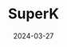 ---  
layout: startup_page  
title: "SuperK"  
id: "superk.in"  
permalink: "/superksuperk.in03272024/"  
website: "https://www.superk.in/"  
funding_round: "Series A"  
funding_amount: "$6M"  
investors: "Blume Ventures, Silver Needle Ventures, Veltis Capital, Atrium Angels, angel investors, and syndicates"  
about: "SuperK is a tech-enabled grocery retail chain operating in small towns, rebranding existing small-format stores and providing standardized pricing, discounts, cashback, and digital billing. It aims to offer a more organized and improved grocery shopping experience compared to traditional kirana stores, connecting digital native brands with customers in Tier III, IV, and V towns."  
markets: "Grocery Retail, Technology"  
hq: "Bangalore, Karnataka, India"  
founded_year: "2019"  
linkedin: "https://in.linkedin.com/company/superk"  
twitter: "https://twitter.com/superk_stores"  
instagram: ""  
facebook: "https://www.facebook.com/superKsupermarket/"  
crunchbase: "https://www.crunchbase.com/organization/superk-6ea7"  
pitchbook: "https://pitchbook.com/profiles/company/464403-61"  

date_display: "27-Mar-2024"  
date: "2024-03-27"

# SEO Optimization  
meta_title: "SuperK - Series A Funding ($6M)"  
meta_description: "SuperK, SuperK is a tech-enabled grocery retail chain operating in small towns, rebranding existing small-format stores and providing standardized pricing, di..."  
meta_keywords: "SuperK, Grocery Retail, Technology, Series A funding"  
canonical_url: "https://startup.projectstartups.com/superksuperk.in03272024/"  
---